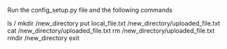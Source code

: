 

Run the config_setup.py file and the following commands 

ls /
mkdir /new_directory
put local_file.txt /new_directory/uploaded_file.txt
cat /new_directory/uploaded_file.txt
rm /new_directory/uploaded_file.txt
rmdir /new_directory
exit
